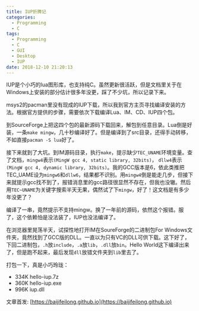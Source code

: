 ```yaml
---
title: IUP折腾记
categories:
  - Programming
  - C
tags:
  - Programming
  - C
  - GUI
  - Desktop
  - IUP
date: 2018-12-10 21:20:13
---
```


IUP是个小巧的lua图形库，也支持纯C。虽然更新很活跃，但是文档里关于在Windows上安装的部分估计很多年没更，踩了不少坑，所以记录下来。

msys2的pacman里没有现成的IUP下载，所以我到官方主页寻找编译安装的方法。根据官方提供的步骤，需要依次下载编译Lua、IM、CD、IUP四个包。

到SourceForge上把这四个包的最新源码下载回来，解包到任意目录。Lua倒是好装，一条`make mingw`，几十秒编译好了。但是编译到了src目录，还得手动转移，不如直接`pacman -S lua`好了。

接下来就到了大坑。到IM源码目录，执行`make`，提示缺少`TEC_UNAME`环境变量。查了文档，`mingw4`表示`(MingW gcc 4, static library, 32bits)`， `dllw4`表示`(MingW gcc 4, dynamic library, 32bits)`。我的GCC版本是6，依此类推把TEC_UAME设为`mingw6`和`dllw6`，结果都不识别。用`mingw4`倒是能走几步，但接下来就提示gcc找不到了，报错消息里的gcc路径很显然不存在，但我也没辙。然后用`TEC~UNAME`为关键字搜索半天无果，偶然试了下`mingw`，好了！这文档是有多少年没更了？

编译了一串，竟然提示不支持mingw。换了一年前的源码，依然这个报错。服了，这个依赖怕是没法装了，IUP也没法编译了。

在浏览器里晃荡半天，试探性地打开IM在SoureForge的二进制包For Windows文件夹，竟然找到了GCC版的DLL。一直以为只有VC的DLL可供下载。这下好了，下回二进制包，`.h`放`include`，`.a`放`lib`，`.dll`放`bin`。Hello World这下编译出来了，但是跑不起来，最后发现`dll`放错文件夹到`lib`里去了。

打包一下，真是小巧玲珑：
- 334K  hello-iup.7z
- 360K  hello-iup.exe
- 996K  iup.dll

<!--more-->

文章首发: [https://baijifeilong.github.io](https://baijifeilong.github.io)
